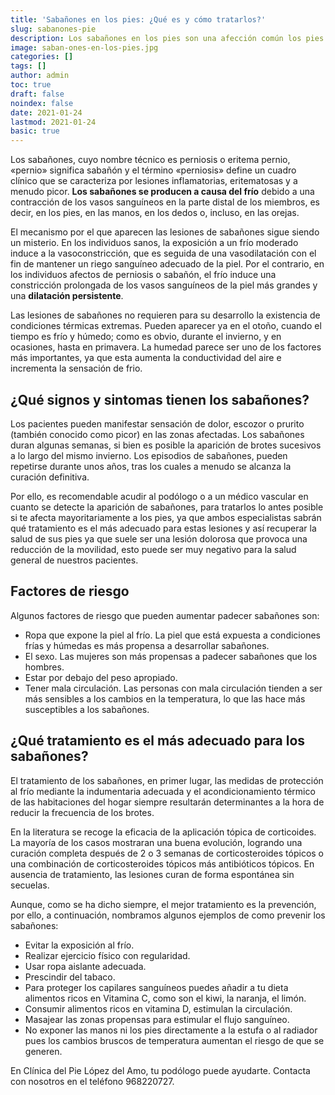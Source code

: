 ```yaml
---
title: 'Sabañones en los pies: ¿Qué es y cómo tratarlos?'
slug: sabanones-pie
description: Los sabañones en los pies son una afección común los pies debido al frio. A continuación explicamos ¿cómo prevenirlos y cómo tratarlos?.
image: saban-ones-en-los-pies.jpg
categories: []
tags: []
author: admin
toc: true
draft: false
noindex: false
date: 2021-01-24
lastmod: 2021-01-24
basic: true
---
```

Los sabañones, cuyo nombre técnico es perniosis o eritema pernio, «pernio» significa sabañón y el término «perniosis» define un cuadro clínico que se caracteriza por lesiones inflamatorias, eritematosas y a menudo picor. **Los sabañones se producen a causa del frío** debido a una contracción de los vasos sanguíneos en la parte distal de los miembros, es decir, en los pies, en las manos, en los dedos o, incluso, en las orejas.

El mecanismo por el que aparecen las lesiones de sabañones sigue siendo un misterio. En los individuos sanos, la exposición a un frío moderado induce a la vasoconstricción, que es seguida de una vasodilatación con el fin de mantener un riego sanguíneo adecuado de la piel. Por el contrario, en los individuos afectos
de perniosis o sabañón, el frío induce una constricción prolongada de los vasos sanguíneos de la piel más grandes y una **dilatación persistente**.

Las lesiones de sabañones no requieren para su desarrollo la existencia de condiciones térmicas extremas. Pueden aparecer ya en el otoño, cuando el tiempo es frío y húmedo; como es obvio, durante el invierno, y en ocasiones, hasta en primavera. La humedad parece ser uno de los factores más importantes, ya que esta aumenta la conductividad del aire e incrementa la sensación de frio.

## ¿Qué signos y sintomas tienen los sabañones?

Los pacientes pueden manifestar sensación de dolor, escozor o prurito (también conocido como picor) en las zonas afectadas. Los sabañones duran algunas semanas, si bien es posible la aparición de brotes sucesivos a lo largo del mismo invierno. Los episodios de sabañones, pueden repetirse durante unos años, tras los cuales a menudo se alcanza la curación definitiva. 

Por ello, es recomendable acudir al podólogo o a un médico vascular en cuanto se detecte la aparición de sabañones, para tratarlos lo antes posible si te afecta mayoritariamente a los pies, ya que ambos especialistas sabrán qué tratamiento es el más adecuado para estas lesiones y así recuperar la salud de sus pies ya que suele ser una lesión dolorosa que provoca una reducción de la movilidad, esto puede ser muy negativo para la salud general de nuestros pacientes.

## Factores de riesgo

Algunos factores de riesgo que pueden aumentar padecer sabañones son:

- Ropa que expone la piel al frío. La piel que está expuesta a condiciones frías y húmedas es más propensa a desarrollar sabañones.
- El sexo. Las mujeres son más propensas a padecer sabañones que los hombres.
- Estar por debajo del peso apropiado. 
- Tener mala circulación. Las personas con mala circulación tienden a ser más sensibles a los cambios en la temperatura, lo que las hace más susceptibles a los sabañones.

## ¿Qué tratamiento es el más adecuado para los sabañones?

El tratamiento de los sabañones, en primer lugar, las medidas de protección al frío mediante la indumentaria adecuada y el acondicionamiento térmico de las habitaciones del hogar siempre resultarán determinantes a la hora de reducir la frecuencia de los brotes. 

En la literatura se recoge la eficacia de la aplicación tópica de corticoides. La mayoría de los casos mostraran una buena evolución, logrando una curación completa después de 2 o 3 semanas de corticosteroides tópicos o una combinación de corticosteroides tópicos más antibióticos tópicos. En ausencia de tratamiento, las lesiones curan de forma espontánea sin secuelas.

Aunque, como se ha dicho siempre, el mejor tratamiento es la prevención, por ello, a continuación, nombramos algunos ejemplos de como prevenir los sabañones:

- Evitar la exposición al frío.
- Realizar ejercicio físico con regularidad.
- Usar ropa aislante adecuada.
- Prescindir del tabaco.
- Para proteger los capilares sanguíneos puedes añadir a tu dieta alimentos ricos en Vitamina C, como son el kiwi, la naranja, el limón.
- Consumir alimentos ricos en vitamina D, estimulan la circulación.
- Masajear las zonas propensas para estimular el flujo sanguíneo.
- No exponer las manos ni los pies directamente a la estufa o al radiador pues los cambios bruscos de temperatura aumentan el riesgo de que se generen.

En Clínica del Pie López del Amo, tu podólogo puede ayudarte. Contacta con nosotros en el teléfono 968220727.